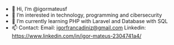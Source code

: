 - 👋 Hi, I’m @igormateusf
- 👀 I’m interested in technology, programming and cibersecurity
- 🌱 I’m currently learning PHP with Laravel and Database with SQL
- 📫 Contact:
      Email: igorfrancadiniz@gmail.com
      Linkedin: https://www.linkedin.com/in/igor-mateus-2304741a4/

<!---
igormateusf/igormateusf is a ✨ special ✨ repository because its `README.md` (this file) appears on your GitHub profile.
You can click the Preview link to take a look at your changes.
--->
